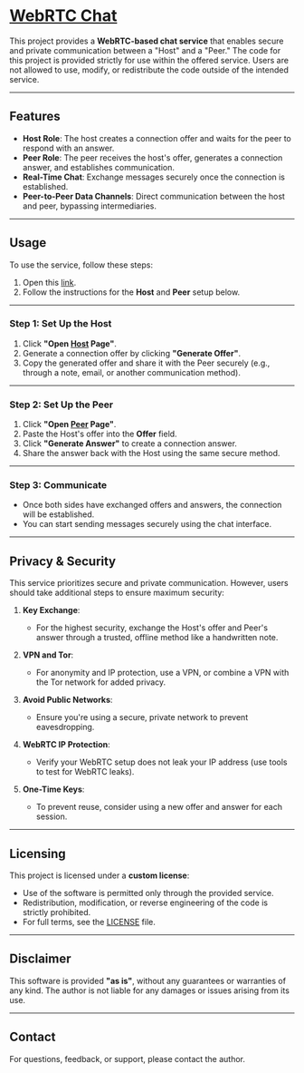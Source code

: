 # [WebRTC Chat](https://ronnie-reagan.github.io/WebRTC-Chat/)

This project provides a **WebRTC-based chat service** that enables secure and private communication between a "Host" and a "Peer." The code for this project is provided strictly for use within the offered service. Users are not allowed to use, modify, or redistribute the code outside of the intended service.

---

## **Features**

- **Host Role**: The host creates a connection offer and waits for the peer to respond with an answer.
- **Peer Role**: The peer receives the host's offer, generates a connection answer, and establishes communication.
- **Real-Time Chat**: Exchange messages securely once the connection is established.
- **Peer-to-Peer Data Channels**: Direct communication between the host and peer, bypassing intermediaries.

---

## **Usage**

To use the service, follow these steps:

1. Open this [link](https://ronnie-reagan.github.io/WebRTC-Chat/).
2. Follow the instructions for the **Host** and **Peer** setup below.

---

### **Step 1: Set Up the Host**

1. Click **"Open [Host](https://ronnie-reagan.github.io/WebRTC-Chat/host.html) Page"**.
2. Generate a connection offer by clicking **"Generate Offer"**.
3. Copy the generated offer and share it with the Peer securely (e.g., through a note, email, or another communication method).

---

### **Step 2: Set Up the Peer**

1. Click **"Open [Peer](https://ronnie-reagan.github.io/WebRTC-Chat/peer.html) Page"**.
2. Paste the Host's offer into the **Offer** field.
3. Click **"Generate Answer"** to create a connection answer.
4. Share the answer back with the Host using the same secure method.

---

### **Step 3: Communicate**

- Once both sides have exchanged offers and answers, the connection will be established.
- You can start sending messages securely using the chat interface.

---

## **Privacy & Security**

This service prioritizes secure and private communication. However, users should take additional steps to ensure maximum security:

1. **Key Exchange**:
   - For the highest security, exchange the Host's offer and Peer's answer through a trusted, offline method like a handwritten note.

2. **VPN and Tor**:
   - For anonymity and IP protection, use a VPN, or combine a VPN with the Tor network for added privacy.

3. **Avoid Public Networks**:
   - Ensure you're using a secure, private network to prevent eavesdropping.

4. **WebRTC IP Protection**:
   - Verify your WebRTC setup does not leak your IP address (use tools to test for WebRTC leaks).

5. **One-Time Keys**:
   - To prevent reuse, consider using a new offer and answer for each session.

---

## **Licensing**

This project is licensed under a **custom license**:
- Use of the software is permitted only through the provided service.
- Redistribution, modification, or reverse engineering of the code is strictly prohibited.
- For full terms, see the [LICENSE](LICENSE.md) file.

---

## **Disclaimer**

This software is provided **"as is"**, without any guarantees or warranties of any kind. The author is not liable for any damages or issues arising from its use.

---

## **Contact**

For questions, feedback, or support, please contact the author.
